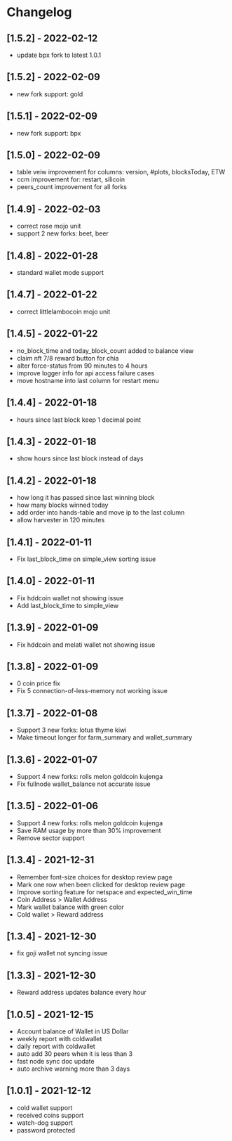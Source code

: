 # Changelog

## [1.5.2] - 2022-02-12
- update bpx fork to latest 1.0.1

## [1.5.2] - 2022-02-09
- new fork support: gold

## [1.5.1] - 2022-02-09
- new fork support: bpx

## [1.5.0] - 2022-02-09
- table veiw improvement for columns: version, #plots, blocksToday, ETW
- ccm improvement for: restart, silicoin
- peers_count improvement for all forks

## [1.4.9] - 2022-02-03
- correct rose mojo unit
- support 2 new forks: beet, beer

## [1.4.8] - 2022-01-28
- standard wallet mode support

## [1.4.7] - 2022-01-22
- correct littlelambocoin mojo unit

## [1.4.5] - 2022-01-22
- no_block_time and today_block_count added to balance view
- claim nft 7/8 reward button for chia
- alter force-status from 90 minutes to 4 hours
- improve logger info for api access failure cases
- move hostname into last column for restart menu

## [1.4.4] - 2022-01-18
- hours since last block keep 1 decimal point

## [1.4.3] - 2022-01-18
- show hours since last block instead of days

## [1.4.2] - 2022-01-18
- how long it has passed since last winning block
- how many blocks winned today
- add order into hands-table and move ip to the last column
- allow harvester in 120 minutes

## [1.4.1] - 2022-01-11
- Fix last_block_time on simple_view sorting issue

## [1.4.0] - 2022-01-11
- Fix hddcoin wallet not showing issue
- Add last_block_time to simple_view

## [1.3.9] - 2022-01-09
- Fix hddcoin and melati wallet not showing issue

## [1.3.8] - 2022-01-09
- 0 coin price fix
- Fix 5 connection-of-less-memory not working issue

## [1.3.7] - 2022-01-08
- Support 3 new forks: lotus thyme kiwi
- Make timeout longer for farm_summary and wallet_summary

## [1.3.6] - 2022-01-07
- Support 4 new forks: rolls melon goldcoin kujenga
- Fix fullnode wallet_balance not accurate issue

## [1.3.5] - 2022-01-06
- Support 4 new forks: rolls melon goldcoin kujenga
- Save RAM usage by more than 30% improvement
- Remove sector support

## [1.3.4] - 2021-12-31
- Remember font-size choices for desktop review page
- Mark one row when been clicked for desktop review page
- Improve sorting feature for netspace and expected_win_time
- Coin Address > Wallet Address
- Mark wallet balance with green color
- Cold wallet > Reward address

## [1.3.4] - 2021-12-30
- fix goji wallet not syncing issue
  
## [1.3.3] - 2021-12-30
- Reward address updates balance every hour
  
## [1.0.5] - 2021-12-15
- Account balance of Wallet in US Dollar
- weekly report with coldwallet
- daily report with coldwallet
- auto add 30 peers when it is less than 3
- fast node sync doc update
- auto archive warning more than 3 days

## [1.0.1] - 2021-12-12
- cold wallet support
- received coins support
- watch-dog support
- password protected